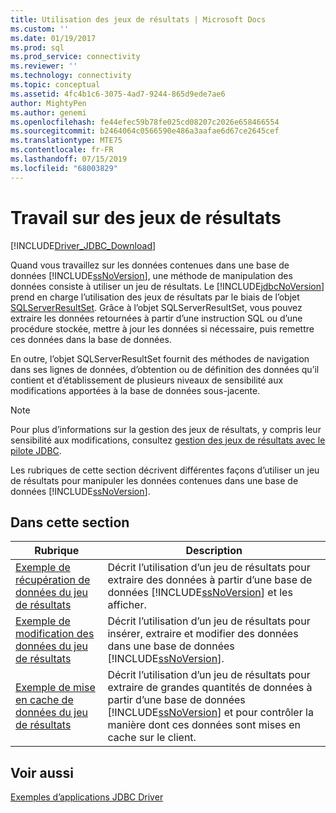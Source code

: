 ```yaml
---
title: Utilisation des jeux de résultats | Microsoft Docs
ms.custom: ''
ms.date: 01/19/2017
ms.prod: sql
ms.prod_service: connectivity
ms.reviewer: ''
ms.technology: connectivity
ms.topic: conceptual
ms.assetid: 4fc4b1c6-3075-4ad7-9244-865d9ede7ae6
author: MightyPen
ms.author: genemi
ms.openlocfilehash: fe44efec59b78fe025cd08207c2026e658466554
ms.sourcegitcommit: b2464064c0566590e486a3aafae6d67ce2645cef
ms.translationtype: MTE75
ms.contentlocale: fr-FR
ms.lasthandoff: 07/15/2019
ms.locfileid: "68003829"
---
```

# <a name="working-with-result-sets"></a>Travail sur des jeux de résultats

[!INCLUDE[Driver_JDBC_Download](../../includes/driver_jdbc_download.md)]

Quand vous travaillez sur les données contenues dans une base de données [!INCLUDE[ssNoVersion](../../includes/ssnoversion-md.md)], une méthode de manipulation des données consiste à utiliser un jeu de résultats. Le [!INCLUDE[jdbcNoVersion](../../includes/jdbcnoversion_md.md)] prend en charge l’utilisation des jeux de résultats par le biais de l’objet [SQLServerResultSet](../../connect/jdbc/reference/sqlserverresultset-class.md). Grâce à l’objet SQLServerResultSet, vous pouvez extraire les données retournées à partir d’une instruction SQL ou d’une procédure stockée, mettre à jour les données si nécessaire, puis remettre ces données dans la base de données.  
  
En outre, l’objet SQLServerResultSet fournit des méthodes de navigation dans ses lignes de données, d’obtention ou de définition des données qu’il contient et d’établissement de plusieurs niveaux de sensibilité aux modifications apportées à la base de données sous-jacente.  
  
> [!NOTE]  
> Pour plus d’informations sur la gestion des jeux de résultats, y compris leur sensibilité aux modifications, consultez [gestion des jeux de résultats avec le pilote JDBC](../../connect/jdbc/managing-result-sets-with-the-jdbc-driver.md).  
  
Les rubriques de cette section décrivent différentes façons d’utiliser un jeu de résultats pour manipuler les données contenues dans une base de données [!INCLUDE[ssNoVersion](../../includes/ssnoversion-md.md)].  
  
## <a name="in-this-section"></a>Dans cette section  
  
| Rubrique                                                                                        | Description                                                                                                                                                                                          |
| -------------------------------------------------------------------------------------------- | ---------------------------------------------------------------------------------------------------------------------------------------------------------------------------------------------------- |
| [Exemple de récupération de données du jeu de résultats](../../connect/jdbc/retrieving-result-set-data-sample.md) | Décrit l’utilisation d’un jeu de résultats pour extraire des données à partir d’une base de données [!INCLUDE[ssNoVersion](../../includes/ssnoversion-md.md)] et les afficher.                                                         |
| [Exemple de modification des données du jeu de résultats](../../connect/jdbc/modifying-result-set-data-sample.md)   | Décrit l’utilisation d’un jeu de résultats pour insérer, extraire et modifier des données dans une base de données [!INCLUDE[ssNoVersion](../../includes/ssnoversion-md.md)].                                                      |
| [Exemple de mise en cache de données du jeu de résultats](../../connect/jdbc/caching-result-set-data-sample.md)       | Décrit l’utilisation d’un jeu de résultats pour extraire de grandes quantités de données à partir d’une base de données [!INCLUDE[ssNoVersion](../../includes/ssnoversion-md.md)] et pour contrôler la manière dont ces données sont mises en cache sur le client. |
  
## <a name="see-also"></a>Voir aussi

 [Exemples d’applications JDBC Driver](../../connect/jdbc/sample-jdbc-driver-applications.md)  
  
